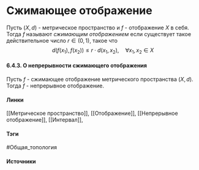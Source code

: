 # Сжимающее отображение
Пусть $(X,d)$ - метрическое пространство и $f$ - отображение $X$ в себя. Тогда $f$ называют *сжимающим отображением* если существует такое действительное число $r\in(0,1)$, такое что
$$
d(f(x_{1}),f(x_{2}))\le r\cdot d(x_{1},x_{2}),\quad\forall x_{1},x_{2}\in X
$$
#### 6.4.3. О непрерывности сжимающего отображения
Пусть $f$ - сжимающее отображение метрического пространства $(X,d)$. Тогда $f$ - непрерывное отображение.
#### Линки
 [[Метрическое пространство]],
 [[Отображение]],
 [[Непрерывное отображение]],
 [[Интервал]],
#### Тэги
 #Общая_топология 
#### Источники
